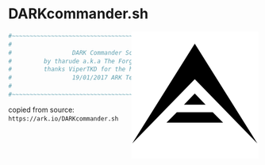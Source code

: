 # DARKcommander.sh 

<img style="float: right;" src="https://github.com/Jarunik/ark-media/blob/master/logo/ark-logo-flat-black-512.png" alt="courtesy https://github.com/Jarunik/ark-media" width="256" height="256">

</div>


```bash
#~~~~~~~~~~~~~~~~~~~~~~~~~~~~~~~~~~~~~~~~~~~~~~~~~~~~~#
#                                                     #
#                 DARK Commander Script               #
#         by tharude a.k.a The Forging Penguin        #
#         thanks ViperTKD for the helping hand        #
#                 19/01/2017 ARK Team                 #
#                                                     #
#~~~~~~~~~~~~~~~~~~~~~~~~~~~~~~~~~~~~~~~~~~~~~~~~~~~~~#
````
copied from source: ```https://ark.io/DARKcommander.sh``` 
